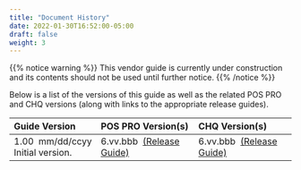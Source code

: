 ```yaml
---
title: "Document History"
date: 2022-01-30T16:52:00-05:00
draft: false
weight: 3
---
```


{{% notice warning %}}
This vendor guide is currently under construction and its contents should not be used until further notice.
{{% /notice %}}

Below is a list of the versions of this guide as well as the related POS PRO and CHQ versions (along with links to the appropriate release guides).

Guide Version | POS PRO Version(s) | CHQ Version(s) |
:--- | :--- | :--- |
1.00&nbsp;&nbsp;mm/dd/ccyy<br>Initial version. | 6.vv.bbb&nbsp;&nbsp;[(Release Guide)](https://twdocs.netlify.app/userdoc/pos/reguides/6.43_mobile_rel_guide) | 6.vv.bbb&nbsp;&nbsp;[(Release Guide)](https://twdocs.netlify.app/userdoc/chq/relguides/6.43_chq_relguide) |

